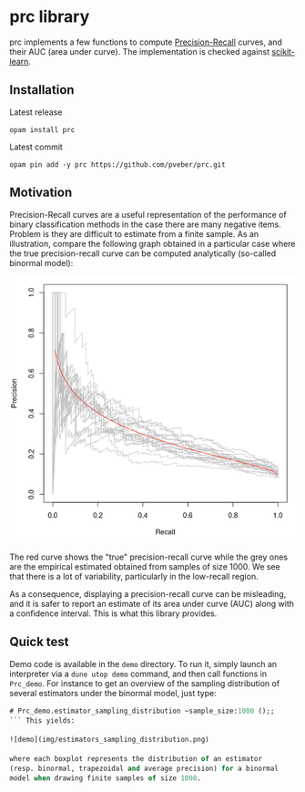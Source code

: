 prc library
===========

prc implements a few functions to compute
[Precision-Recall](https://en.wikipedia.org/wiki/Precision_and_recall)
curves, and their AUC (area under curve). The implementation is
checked against [scikit-learn](https://scikit-learn.org/).

## Installation

Latest release
```
opam install prc
```

Latest commit
```
opam pin add -y prc https://github.com/pveber/prc.git
```

## Motivation

Precision-Recall curves are a useful representation of the performance
of binary classification methods in the case there are many negative
items. Problem is they are difficult to estimate from a finite
sample. As an illustration, compare the following graph obtained in
a particular case where the true precision-recall curve can be
computed analytically (so-called binormal model):

![Empirical VS true precision-recall curves](img/true_vs_empirical_rp_curves.png)

The red curve shows the "true" precision-recall curve while the grey
ones are the empirical estimated obtained from samples of
size 1000. We see that there is a lot of variability, particularly in
the low-recall region.

As a consequence, displaying a precision-recall curve can be
misleading, and it is safer to report an estimate of its area under
curve (AUC) along with a confidence interval. This is what this
library provides.

## Quick test

Demo code is available in the `demo` directory. To run it, simply
launch an interpreter via a `dune utop demo` command, and then call
functions in `Prc_demo`. For instance to get an overview of the
sampling distribution of several estimators under the binormal model,
just type:
```ocaml
# Prc_demo.estimator_sampling_distribution ~sample_size:1000 ();;
``` This yields:

![demo](img/estimators_sampling_distribution.png)

where each boxplot represents the distribution of an estimator
(resp. binormal, trapezoidal and average precision) for a binormal
model when drawing finite samples of size 1000.
